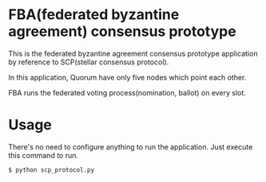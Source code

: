 # FBA(federated byzantine agreement) consensus prototype

This is the federated byzantine agreement consensus prototype application by reference to SCP(stellar consensus protocol).

In this application, Quorum have only five nodes which point each other.

FBA runs the federated voting process(nomination, ballot) on every slot.

# Usage

There's no need to configure anything to run the application. Just execute this command to run.

```bash
$ python scp_protocol.py
```
